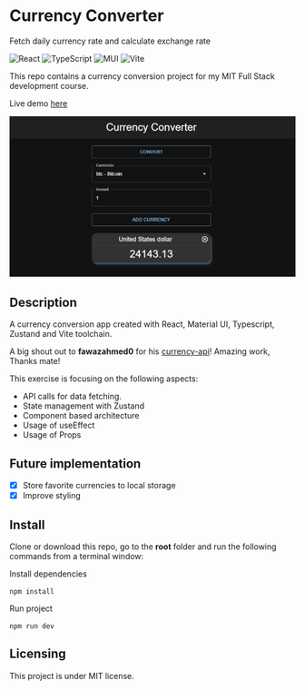 # Currency Converter

Fetch daily currency rate and calculate exchange rate

![React](https://img.shields.io/badge/react-%2320232a.svg?style=for-the-badge&logo=react&logoColor=%2361DAFB) ![TypeScript](https://img.shields.io/badge/typescript-%23007ACC.svg?style=for-the-badge&logo=typescript&logoColor=white) ![MUI](https://img.shields.io/badge/MUI-%230081CB.svg?style=for-the-badge&logo=mui&logoColor=white) ![Vite](https://img.shields.io/badge/vite-%23646CFF.svg?style=for-the-badge&logo=vite&logoColor=white)

This repo contains a currency conversion project for my MIT Full Stack development course.

Live demo [here](https://mike-veilleux.github.io/Currency-Converter/)

<img src="https://github.com/Mike-Veilleux/Currency-Converter/blob/main/src/assets/currency-converter.png">

## Description

A currency conversion app created with React, Material UI, Typescript, Zustand and Vite toolchain.

A big shout out to **fawazahmed0** for his [currency-api](https://github.com/fawazahmed0/currency-api#readme)! Amazing work, Thanks mate!

This exercise is focusing on the following aspects:

- API calls for data fetching.
- State management with Zustand
- Component based architecture
- Usage of useEffect
- Usage of Props

## Future implementation

- [x] Store favorite currencies to local storage
- [x] Improve styling

## Install

Clone or download this repo, go to the **root** folder and run the following commands from a terminal window:

Install dependencies

```
npm install
```

Run project

```
npm run dev
```

## Licensing

This project is under MIT license.
